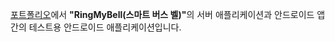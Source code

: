 <a href="https://docs.google.com/document/d/1p27zb_eB1UUrV55By_oAZil4FEOA3l42BnmCWCqllMg/edit?usp=sharing" target="_blank">포트폴리오</a>에서 <strong>"RingMyBell(스마트 버스 벨)"</strong>의 서버 애플리케이션과 안드로이드 앱 간의 테스트용 안드로이드 애플리케이션입니다.
